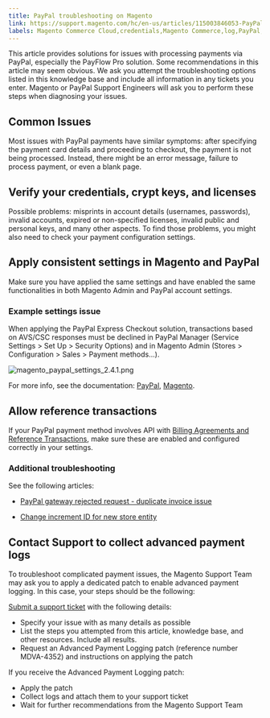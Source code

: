 ```yaml
---
title: PayPal troubleshooting on Magento
link: https://support.magento.com/hc/en-us/articles/115003846053-PayPal-troubleshooting-on-Magento
labels: Magento Commerce Cloud,credentials,Magento Commerce,log,PayPal,payment,payflow,crypt,license,advanced,troubleshooting
---
```


This article provides solutions for issues with processing payments via PayPal, especially the PayFlow Pro solution. Some recommendations in this article may seem obvious. We ask you attempt the troubleshooting options listed in this knowledge base and include all information in any tickets you enter. Magento or PayPal Support Engineers will ask you to perform these steps when diagnosing your issues.

## Common Issues

Most issues with PayPal payments have similar symptoms: after specifying the payment card details and proceeding to checkout, the payment is not being processed. Instead, there might be an error message, failure to process payment, or even a blank page.

## Verify your credentials, crypt keys, and licenses

Possible problems: misprints in account details (usernames, passwords), invalid accounts, expired or non-specified licenses, invalid public and personal keys, and many other aspects. To find those problems, you might also need to check your payment configuration settings.

## Apply consistent settings in Magento and PayPal

Make sure you have applied the same settings and have enabled the same functionalities in both Magento Admin and PayPal account settings.

### Example settings issue  

When applying the PayPal Express Checkout solution, transactions based on AVS/CSC responses must be declined in PayPal Manager (Service Settings > Set Up > Security Options) and in Magento Admin (Stores > Configuration > Sales > Payment methods...).  
  
![magento_paypal_settings_2.4.1.png](https://support.magento.com/hc/article_attachments/360086269091/magento_paypal_settings_2.4.1.png)  
  
For more info, see the documentation: [PayPal](https://www.paypalobjects.com/en_US/vhelp/paypalmanager_help/setup.htm), [Magento](http://docs.magento.com/m2/ee/user_guide/payment/paypal-express-checkout.html).

## Allow reference transactions

If your PayPal payment method involves API with [Billing Agreements and Reference Transactions](https://developer.paypal.com/docs/classic/express-checkout/integration-guide/ECReferenceTxns/), make sure these are enabled and configured correctly in your settings.

### Additional troubleshooting

See the following articles:

* [PayPal gateway rejected request - duplicate invoice issue](https://support.magento.com/hc/en-us/articles/115002457473)
    
    
* [Change increment ID for new store entity](https://support.magento.com/hc/en-us/articles/360004002914)
    
    

## Contact Support to collect advanced payment logs

To troubleshoot complicated payment issues, the Magento Support Team may ask you to apply a dedicated patch to enable advanced payment logging. In this case, your steps should be the following:

[Submit a support ticket](https://support.magento.com/hc/en-us/articles/360019088251) with the following details:

* Specify your issue with as many details as possible
* List the steps you attempted from this article, knowledge base, and other resources. Include all results.
* Request an Advanced Payment Logging patch (reference number MDVA-4352) and instructions on applying the patch

If you receive the Advanced Payment Logging patch:

* Apply the patch 
* Collect logs and attach them to your support ticket
* Wait for further recommendations from the Magento Support Team